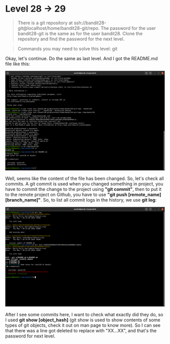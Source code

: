 # Level 28 -> 29
> There is a git repository at ssh://bandit28-git@localhost/home/bandit28-git/repo. The password for the user bandit28-git is the same as for the user bandit28. Clone the repository and find the password for the next level.

> Commands you may need to solve this level: git

Okay, let's continue. Do the same as last level. And I got the README.md file like this:

![Sol](https://github.com/HenryNg101/ctf-write-ups/blob/main/Over_the_wire/Bandit/Level%2028%20-%3E%2029/Images/0.png)

Well, seems like the content of the file has been changed. So, let's check all commits. A git commit is used when you changed something in project, you have to commit 
the change to the project using **"git commit"**, then to put it to the remote project on Github, you have to use **"git push [remote_name] [branch_name]"**. So, to list 
all commit logs in the history, we use **git log**:

![Sol](https://github.com/HenryNg101/ctf-write-ups/blob/main/Over_the_wire/Bandit/Level%2028%20-%3E%2029/Images/1.png)

After I see some commits here, I want to check what exactly did they do, so I used **git show [object_hash]** (git show is used to show contents of some types of git 
objects, check it out on man page to know more). So I can see that there was a line got deleted to replace with "XX...XX", and that's the password for next level.
